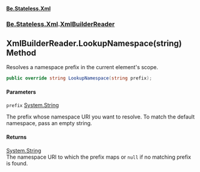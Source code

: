 #### [Be.Stateless.Xml](README.md 'README')
### [Be.Stateless.Xml](Be.Stateless.Xml.md 'Be.Stateless.Xml').[XmlBuilderReader](XmlBuilderReader.md 'Be.Stateless.Xml.XmlBuilderReader')

## XmlBuilderReader.LookupNamespace(string) Method

Resolves a namespace prefix in the current element's scope.

```csharp
public override string LookupNamespace(string prefix);
```
#### Parameters

<a name='Be.Stateless.Xml.XmlBuilderReader.LookupNamespace(string).prefix'></a>

`prefix` [System.String](https://docs.microsoft.com/en-us/dotnet/api/System.String 'System.String')

The prefix whose namespace URI you want to resolve. To match the default namespace, pass an empty string.

#### Returns
[System.String](https://docs.microsoft.com/en-us/dotnet/api/System.String 'System.String')  
The namespace URI to which the prefix maps or `null` if no matching prefix is found.